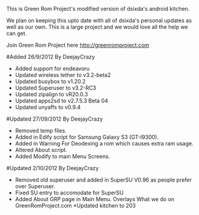 This is Green Rom Project's modified version of dsixda's android kitchen.

We plan on keeping this upto date with all of dsixda's personal updates as well as our own. This is a large project and we would love all the help we can get.

Join Green Rom Project here http://greenromproject.com

#Added 26/9/2012 By DeejayCrazy

* Added support for endeavoru
* Updated wireless tether to v3.2-beta2
* Updated busybox to v1.20.2
* Updated Superuser to v3.2-RC3
* Updated zipalign to vR20.0.3
* Updated apps2sd to v2.7.5.3 Beta 04
* Updated unyaffs to v0.9.4

#Updated 27/09/2012 By DeejayCrazy

* Removed temp files.
* Added in Edify script for Samsung Galaxy S3 (GT-I9300).
* Added in Warning For Deodexing a rom which causes extra ram usage.
* Altered About script.
* Added Modify to main Menu Screens.

#Updated 2/10/2012 By DeejayCrazy

* Removed old superuser and added in SuperSU V0.96 as people prefer over Superuser.
* Fixed SU entry to accomodate for SuperSU
* Added About GRP page in Main Menu. Overlays What we do on GreenRomProject.com
*Updated kitchen to 203

